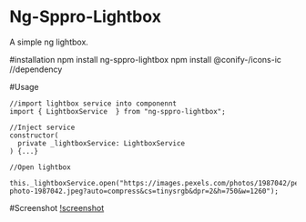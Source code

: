# Ng-Sppro-Lightbox
A simple ng lightbox.

#installation
npm install ng-sppro-lightbox
npm install @conify-/icons-ic  //dependency 

#Usage
```
//import lightbox service into componennt
import { LightboxService  } from "ng-sppro-lightbox"; 

//Inject service 
constructor(
  private _lightboxService: LightboxService
) {...}

//Open lightbox
 this._lightboxService.open("https://images.pexels.com/photos/1987042/pexels-photo-1987042.jpeg?auto=compress&cs=tinysrgb&dpr=2&h=750&w=1260");
```

#Screenshot
[!screenshot](https://raw.githubusercontent.com/SharePointPro/Sppro-Ng-Lightbox/main/screenshots/lightbox.PNG)
